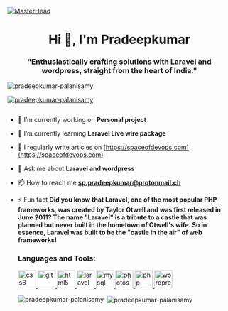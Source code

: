 [![MasterHead](https://spaceofdevops.com/wp-content/uploads/2023/07/Pradeepkumar1.gif)](https://spaceofdevops.com)
<h1 align="center">Hi 👋, I'm Pradeepkumar</h1>
<h3 align="center">"Enthusiastically crafting solutions with Laravel and wordpress, straight from the heart of India."
</h3>

<p align="left"> <img
        src="https://komarev.com/ghpvc/?username=pradeepkumar-palanisamy&label=Profile%20views&color=0e75b6&style=flat"
        alt="pradeepkumar-palanisamy" /> </p>

<p align="left"> <a href="https://github.com/ryo-ma/github-profile-trophy"><img
            src="https://github-profile-trophy.vercel.app/?username=pradeepkumar-palanisamy"
            alt="pradeepkumar-palanisamy" /></a> </p>

<p align="left"> <a href="https://twitter.com/" target="blank"><img
            src="https://img.shields.io/twitter/follow/?logo=twitter&style=for-the-badge" alt="" /></a> </p>

- 🔭 I’m currently working on **Personal project**

- 🌱 I’m currently learning **Laravel Live wire package**

- 📝 I regularly write articles on [https://spaceofdevops.com](https://spaceofdevops.com)

- 💬 Ask me about **Laravel and wordpress**

- 📫 How to reach me **sp.pradeepkumar@protonmail.ch**

- ⚡ Fun fact **Did you know that Laravel, one of the most popular PHP frameworks, was created by Taylor Otwell and was
first released in June 2011? The name "Laravel" is a tribute to a castle that was planned but never built in the
hometown of Otwell's wife. So in essence, Laravel was built to be the "castle in the air" of web frameworks!**



  
  <h3 align="left">Languages and Tools:</h3>
  <p align="left"> 
  
  <a href="https://www.w3schools.com/css/" target="_blank" rel="noreferrer"> 
  <img class="img-space" src="https://upload.wikimedia.org/wikipedia/commons/thumb/d/d5/CSS3_logo_and_wordmark.svg/120px-CSS3_logo_and_wordmark.svg.png" alt="css3" width="40" height="40" /> 
  </a> 
  
  <a href="https://git-scm.com/" target="_blank" rel="noreferrer">
  <img class="img-space" src="https://www.vectorlogo.zone/logos/git-scm/git-scm-icon.svg" alt="git" width="40" height="40" /> 
  </a>
  
  <a href="https://www.w3.org/html/" target="_blank" rel="noreferrer"> 
  <img class="img-space" src="https://upload.wikimedia.org/wikipedia/commons/6/61/HTML5_logo_and_wordmark.svg" alt="html5" width="40" height="40" /> 
  </a> 
  
  <a href="https://laravel.com/" target="_blank" rel="noreferrer">
  <img class="img-space" src="https://upload.wikimedia.org/wikipedia/commons/thumb/9/9a/Laravel.svg/120px-Laravel.svg.png" alt="laravel" width="40" height="40" /> 
  </a> 
  
  <a href="https://www.mysql.com/" target="_blank" rel="noreferrer"> 
  <img class="img-space" src="https://upload.wikimedia.org/wikipedia/en/thumb/d/dd/MySQL_logo.svg/100px-MySQL_logo.svg.png" alt="mysql" width="40" height="40" /> 
  </a> 
  
  <a href="https://www.photoshop.com/en" target="_blank" rel="noreferrer"> 
  <img class="img-space" src="https://upload.wikimedia.org/wikipedia/commons/thumb/a/af/Adobe_Photoshop_CC_icon.svg/120px-Adobe_Photoshop_CC_icon.svg.png" alt="photoshop" width="40" height="40" /> 
  </a> 
  
  <a href="https://www.php.net" target="_blank" rel="noreferrer">
  <img class="img-space" src="https://upload.wikimedia.org/wikipedia/commons/thumb/2/27/PHP-logo.svg/121px-PHP-logo.svg.png" alt="php" width="40" height="40" /> 
  </a>
  
  <a href="https://wordpress.org/" target="_blank" rel="noreferrer">
  <img class="img-space" src="https://upload.wikimedia.org/wikipedia/commons/thumb/2/20/WordPress_logo.svg/120px-WordPress_logo.svg.png" alt="wordpress" width="40" height="40" /> 
  </a>
  </p>
  
  <p><img align="left" src="https://github-readme-stats.vercel.app/api/top-langs?username=pradeepkumar-palanisamy&show_icons=true&locale=en&layout=compact" alt="pradeepkumar-palanisamy" /></p>
  
  <p>&nbsp;<img align="center" src="https://github-readme-stats.vercel.app/api?username=pradeepkumar-palanisamy&show_icons=true&locale=en" alt="pradeepkumar-palanisamy" /></p>
  
